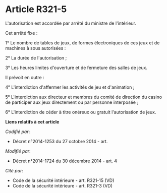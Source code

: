 # Article R321-5

L'autorisation est accordée par arrêté du ministre de l'intérieur.

Cet arrêté fixe :

1° Le nombre de tables de jeux, de formes électroniques de ces jeux et de machines à sous autorisées :

2° La durée de l'autorisation ;

3° Les heures limites d'ouverture et de fermeture des salles de jeux.

Il prévoit en outre :

4° L'interdiction d'affermer les activités de jeu et d'animation  ;

5° L'interdiction aux directeur et membres du comité de direction du casino de participer aux jeux directement ou par
personne interposée ;

6° L'interdiction de céder à titre onéreux ou gratuit l'autorisation de jeux.

**Liens relatifs à cet article**

_Codifié par_:

  - Décret n°2014-1253 du 27 octobre 2014 - art.

_Modifié par_:

  - Décret n°2014-1724 du 30 décembre 2014  - art. 4

_Cité par_:

  - Code de la sécurité intérieure - art. R321-15 (VD)
  - Code de la sécurité intérieure - art. R321-3 (VD)

